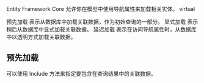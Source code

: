 Entity Framework Core 允许你在模型中使用导航属性来加载相关实体。 
virtual 

预先加载    表示从数据库中加载关联数据，作为初始查询的一部分。
显式加载    表示稍后从数据库中显式加载关联数据。
延迟加载    表示在访问导航属性时，从数据库中以透明方式加载关联数据。

## 预先加载
可以使用 Include 方法来指定要包含在查询结果中的关联数据。


